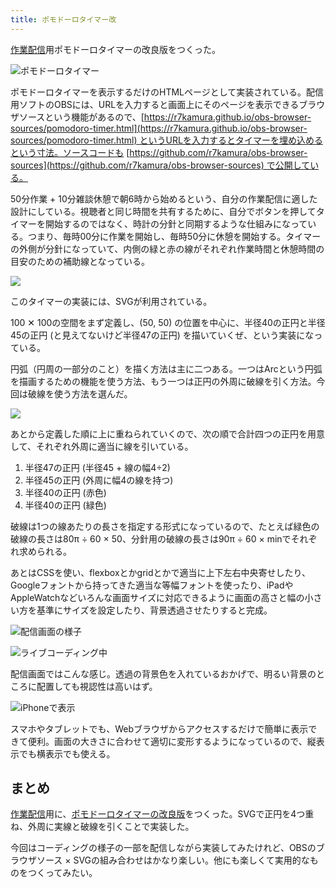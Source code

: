 ```yaml
---
title: ポモドーロタイマー改
---
```

[作業配信](https://www.youtube.com/c/r7kamura)用ポモドーロタイマーの改良版をつくった。

![](https://lh3.googleusercontent.com/aOqZFCm8pO5V099w5B6fCB0VS7D0qqYbLgLnDe7btTabawnOOdALp92z6RpEIKiFyQTzKOkf3x2_yGiVOuA8YSBRCz6bAzo-mU1roDEtsKiV9OcnM4EluzOSM76p420HK7px1Ks9xWAERw-QM1rB7m7S5vGNzobJ6nBg2yirzxdNyw8C64CnMpsaIw "ポモドーロタイマー")

ポモドーロタイマーを表示するだけのHTMLページとして実装されている。配信用ソフトのOBSには、URLを入力すると画面上にそのページを表示できるブラウザソースという機能があるので、[https://r7kamura.github.io/obs-browser-sources/pomodoro-timer.html](https://r7kamura.github.io/obs-browser-sources/pomodoro-timer.html) というURLを入力するとタイマーを埋め込めるという寸法。ソースコードも [https://github.com/r7kamura/obs-browser-sources](https://github.com/r7kamura/obs-browser-sources) で公開している。

50分作業 + 10分雑談休憩で朝6時から始めるという、自分の作業配信に適した設計にしている。視聴者と同じ時間を共有するために、自分でボタンを押してタイマーを開始するのではなく、時計の分針と同期するような仕組みになっている。つまり、毎時00分に作業を開始し、毎時50分に休憩を開始する。タイマーの外側が分針になっていて、内側の緑と赤の線がそれぞれ作業時間と休憩時間の目安のための補助線となっている。

![](https://lh5.googleusercontent.com/vxM09VQGDvGf1TFcCeizUJi0REngkf2ce1rNw_gDCXzuKu1ognERliFBQ6zwniSYUmCY44Hxl7Odlv9iSoYdbGoKRUl0SqenQY43aVCt46F8uNU7R9bsSwoZiqYNoG0ZnLKZ_kFmSD61XOQMDQY8pqPU7Ap5vvWLhHRx_dDLhbGv6ypC03BXpBs__w)

このタイマーの実装には、SVGが利用されている。

100 ✕ 100の空間をまず定義し、(50, 50) の位置を中心に、半径40の正円と半径45の正円 (と見えてないけど半径47の正円) を描いていくぜ、という実装になっている。

円弧（円周の一部分のこと）を描く方法は主に二つある。一つはArcという円弧を描画するための機能を使う方法、もう一つは正円の外周に破線を引く方法。今回は破線を使う方法を選んだ。

![](https://lh6.googleusercontent.com/bum91p_Jo89eqgEXZ28QRWtGvx74KDFjQIvShxmrRhnYlXNBBlZSDmmNdMWxM26d_leWjhDDiD3ebncj29K2t6z--J94cwnlJLluL3sF0MmcEHshJ_3hhdjY_9rzzxD3b0YRZzaar4rsVuqQqih6mHqtdkVhx9ww2T4-Vq3MTx0dwwGUJp9jCVCm9g)

あとから定義した順に上に重ねられていくので、次の順で合計四つの正円を用意して、それぞれ外周に適当に線を引いている。

1.  半径47の正円 (半径45 + 線の幅4÷2)
2.  半径45の正円 (外周に幅4の線を持つ)
3.  半径40の正円 (赤色)
4.  半径40の正円 (緑色)

破線は1つの線あたりの長さを指定する形式になっているので、たとえば緑色の破線の長さは80π ÷ 60 × 50、分針用の破線の長さは90π ÷ 60 × minでそれぞれ求められる。

あとはCSSを使い、flexboxとかgridとかで適当に上下左右中央寄せしたり、Googleフォントから持ってきた適当な等幅フォントを使ったり、iPadやAppleWatchなどいろんな画面サイズに対応できるように画面の高さと幅の小さい方を基準にサイズを設定したり、背景透過させたりすると完成。

![](https://lh5.googleusercontent.com/-uPHi41qDt67aqnQsZcq1Dl-_f_G3urhgs3PCaKg7yZdBJ1dKmchS09LFB1m8osA8I03aIPQLIveJPVuNUXrYkC0es3ZJAoNmkf-OkxaTQdV7mGlNyzYIOWWuNUfp0-bi4TNXmrUEiXa1awMc1U6qFmQ9dNXa6wkTjLk7iZMqE_5ML8Po7dSc4tmAg "配信画面の様子")

![](https://lh3.googleusercontent.com/A9dMqXA241EnjHJVfZS26txcnNzjm-k85fDhv6G3D_pYJpZdq-VAnddL00hzoV1DlvaA4oQI3wh4mrTdziL6yEA-b3G-q89x9cw-nNRBBp_4gW2Ntzya6MWPIRisWDBW4T2Gsxjh7Rr7fKazECoHVOZcH8djWS5e-Py9QzD7-DGuk35T95cFGDtisg "ライブコーディング中")

配信画面ではこんな感じ。透過の背景色を入れているおかげで、明るい背景のところに配置しても視認性は高いはず。

![](https://lh5.googleusercontent.com/EvgNf5ZwpH-p2ToR7F6eU7R_X-fqVY7_cOdBQtAhLlAW7wGw5gKofW2TRcC0Ryxn5mrv7oO5qwKxgyyX5R7k95Z0QQyBd0NUslI2_kc0Ie6eRmvs6qSoqQ6zUl1VP27EThj2a0Reb8-riZU6pVF1JC1qpWr7x7TFk4wcYEoW3ejPAXA3M_PaYHc89A "iPhoneで表示")

スマホやタブレットでも、Webブラウザからアクセスするだけで簡単に表示できて便利。画面の大きさに合わせて適切に変形するようになっているので、縦表示でも横表示でも使える。

まとめ
---

[作業配信](https://www.youtube.com/c/r7kamura)用に、[ポモドーロタイマーの改良版](https://github.com/r7kamura/obs-browser-sources)をつくった。SVGで正円を4つ重ね、外周に実線と破線を引くことで実装した。

今回はコーディングの様子の一部を配信しながら実装してみたけれど、OBSのブラウザソース × SVGの組み合わせはかなり楽しい。他にも楽しくて実用的なものをつくってみたい。
